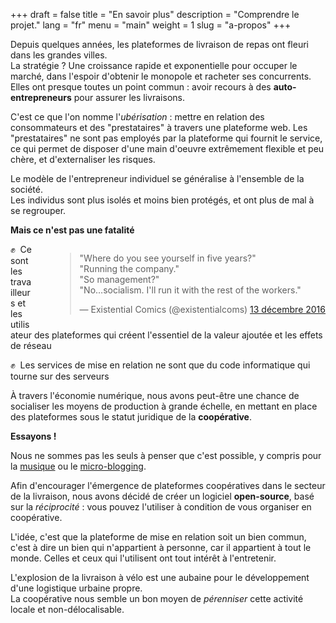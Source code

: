 +++
draft = false
title = "En savoir plus"
description = "Comprendre le projet."
lang = "fr"
menu = "main"
weight = 1
slug = "a-propos"
+++

Depuis quelques années, les plateformes de livraison de repas ont fleuri dans les grandes villes.
<br>
La stratégie ? Une croissance rapide et exponentielle pour occuper le marché,
dans l'espoir d'obtenir le monopole et racheter ses concurrents.
<br>
Elles ont presque toutes un point commun : avoir recours à des **auto-entrepreneurs** pour assurer les livraisons.

C'est ce que l'on nomme l'_ubérisation_ :
mettre en relation des consommateurs et des "prestataires" à travers une plateforme web.
Les "prestataires" ne sont pas employés par la plateforme qui fournit le service,
ce qui permet de disposer d'une main d'oeuvre extrêmement flexible et peu chère,
et d'externaliser les risques.

Le modèle de l'entrepreneur individuel se généralise à l'ensemble de la société.
<br>
Les individus sont plus isolés et moins bien protégés, et ont plus de mal à se regrouper.

**Mais ce n'est pas une fatalité**

<div style="float: right; margin-left: 36px;">
  <blockquote class="twitter-tweet mx-auto" data-lang="fr">
    <p lang="en" dir="ltr">
    &quot;Where do you see yourself in five years?&quot;<br>
    &quot;Running the company.&quot;<br>
    &quot;So management?&quot;<br>&quot;No…socialism. I&#39;ll run it with the rest of the workers.&quot;
    </p>
    &mdash; Existential Comics (@existentialcoms) <a href="https://twitter.com/existentialcoms/status/808497790384906240">13 décembre 2016</a>
  </blockquote>
</div>

✊  Ce sont les travailleurs et les utilisateur des plateformes qui créent l'essentiel de la valeur ajoutée et les effets de réseau

✊  Les services de mise en relation ne sont que du code informatique qui tourne sur des serveurs

À travers l'économie numérique, nous avons peut-être une chance de socialiser les moyens de production à grande échelle,
en mettant en place des plateformes sous le statut juridique de la **coopérative**.

**Essayons !**

Nous ne sommes pas les seuls à penser que c'est possible, y compris pour la [musique](https://resonate.is/) ou le [micro-blogging](https://www.theguardian.com/commentisfree/2016/sep/29/save-twitter-buy-platform-shared-ownership).

Afin d'encourager l'émergence de plateformes coopératives dans le secteur de la livraison,
nous avons décidé de créer un logiciel **open-source**,
basé sur la _réciprocité_ : vous pouvez l'utiliser à condition de vous organiser en coopérative.

L'idée, c'est que la plateforme de mise en relation soit un bien commun, c'est à dire un bien qui n'appartient à personne, car il appartient à tout le monde. Celles et ceux qui l'utilisent ont tout intérêt à l'entretenir.

L'explosion de la livraison à vélo est une aubaine pour le développement d'une logistique urbaine propre.
<br>
La coopérative nous semble un bon moyen de _pérenniser_ cette activité locale et non-délocalisable.

<!-- **Plein de coopératives**

Parce qu'ensemble on va plus loin,

Nous n'avons pas encore toutes les réponses, mais si vous aimez l'idée générale, contactez-nous sur &#099;&#111;&#110;&#116;&#097;&#099;&#116;&#064;&#099;&#111;&#111;&#112;&#099;&#121;&#099;&#108;&#101;&#046;&#111;&#114;&#103; -->

<!--

C'est aux travailleurs des plateformes de décider des conditions de travail, de la tarification, et des horaires, sur un modèle démocratique et ouvert : ce modèle existe, c'est celui

Créer une coopérative, car c'est la seule forme d'entreprise qui garantit la pérennisation d'une activité.

#### Vie privée

Nous pensons qu'il est possible de créer assez facilement un clone open-source des plateformes de foodtech, offrant le même niveau de qualité, afin d'offrir la possibilité à des coopératives de livreurs de se mettre en place.

Bien entendu, la technologie

#### Une entreprise locale

Nous pensons que la livraison de repas à vélo est une activité locale, propre à chaque ville.
Il est possible de relocaliser ce genre d'activité sous la forme de coopératives, chaque coopérative hébergeant elle-même la plateforme de mise en relation.
Cela devrait permettre de réduire drastiquement les coûts d'infrastructure et donc la consommation énergétique, tout en évitant de centraliser les données.

-->
